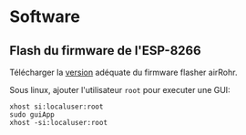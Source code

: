 # Software

## Flash du firmware de l'ESP-8266

Télécharger la [version](http://firmware.sensor.community/airrohr/flashing-tool/) adéquate du firmware flasher airRohr.


Sous linux, ajouter l'utilisateur `root` pour executer une GUI:

```
xhost si:localuser:root
sudo guiApp
xhost -si:localuser:root
```
